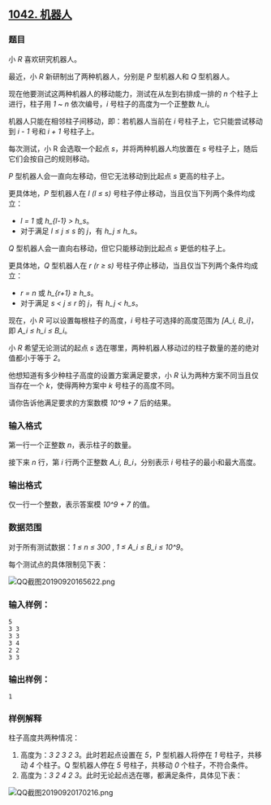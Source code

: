 ## [1042. 机器人](https://www.acwing.com/problem/content/1044/)

### 题目

小 *R* 喜欢研究机器人。

最近，小 *R* 新研制出了两种机器人，分别是 *P* 型机器人和 *Q* 型机器人。

现在他要测试这两种机器人的移动能力，测试在从左到右排成一排的 *n* 个柱子上进行，柱子用 *1* ~ *n* 依次编号，*i* 号柱子的高度为一个正整数 *h_i*。

机器人只能在相邻柱子间移动，即：若机器人当前在 *i* 号柱子上，它只能尝试移动到 *i - 1* 号和 *i + 1* 号柱子上。

每次测试，小 R 会选取一个起点 *s*，并将两种机器人均放置在 *s* 号柱子上，随后它们会按自己的规则移动。

*P* 型机器人会一直向左移动，但它无法移动到比起点 *s* 更高的柱子上。

更具体地，*P* 型机器人在 *l (l ≤ s)* 号柱子停止移动，当且仅当下列两个条件均成立：

- *l = 1* 或 *h_{l-1} > h_s*。
- 对于满足 *l ≤ j ≤ s* 的 *j*，有 *h_j ≤ h_s*。

*Q* 型机器人会一直向右移动，但它只能移动到比起点 *s* 更低的柱子上。

更具体地，*Q* 型机器人在 *r (r ≥ s)* 号柱子停止移动，当且仅当下列两个条件均成立：

- *r = n* 或 *h_{r+1} ≥ h_s*。
- 对于满足 *s < j ≤ r* 的 *j*，有 *h_j < h_s*。

现在，小 *R* 可以设置每根柱子的高度，*i* 号柱子可选择的高度范围为 *[A_i, B_i]*，即 *A_i ≤ h_i ≤ B_i*。

小 *R* 希望无论测试的起点 *s* 选在哪里，两种机器人移动过的柱子数量的差的绝对值都小于等于 *2*。

他想知道有多少种柱子高度的设置方案满足要求，小 *R* 认为两种方案不同当且仅当存在一个 *k*，使得两种方案中 *k* 号柱子的高度不同。

请你告诉他满足要求的方案数模 *10^9 + 7* 后的结果。

### 输入格式

第一行一个正整数 *n*，表示柱子的数量。

接下来 *n* 行，第 *i* 行两个正整数 *A_i, B_i*，分别表示 *i* 号柱子的最小和最大高度。

### 输出格式

仅一行一个整数，表示答案模 *10^9 + 7* 的值。

### 数据范围

对于所有测试数据：*1 ≤ n ≤ 300* , *1 ≤ A_i ≤ B_i ≤ 10^9*。

每个测试点的具体限制见下表：

 ![QQ截图20190920165622.png](https://cdn.acwing.com/media/article/image/2019/09/20/19_c38167bcdb-QQ截图20190920165622.png)

### 输入样例：

```
5
3 3
3 3
3 4
2 2
3 3
```

### 输出样例：

```
1
```

### 样例解释

柱子高度共两种情况：

1. 高度为：*3 2 3 2 3*。此时若起点设置在 *5*，P 型机器人将停在 *1* 号柱子，共移动 *4* 个柱子。Q 型机器人停在 *5* 号柱子，共移动 *0* 个柱子，不符合条件。
2. 高度为：*3 2 4 2 3*。此时无论起点选在哪，都满足条件，具体见下表：

 ![QQ截图20190920170216.png](https://cdn.acwing.com/media/article/image/2019/09/20/19_5eef0c04db-QQ截图20190920170216.png)
